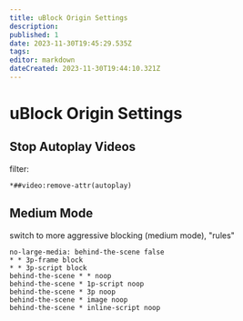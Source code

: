 ```yaml
---
title: uBlock Origin Settings
description: 
published: 1
date: 2023-11-30T19:45:29.535Z
tags: 
editor: markdown
dateCreated: 2023-11-30T19:44:10.321Z
---
```


# uBlock Origin Settings

## Stop Autoplay Videos
filter:
```
*##video:remove-attr(autoplay)
```

## Medium Mode
switch to more aggressive blocking (medium mode), "rules"
```
no-large-media: behind-the-scene false
* * 3p-frame block
* * 3p-script block
behind-the-scene * * noop
behind-the-scene * 1p-script noop
behind-the-scene * 3p noop
behind-the-scene * image noop
behind-the-scene * inline-script noop
```